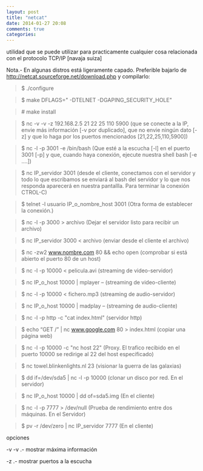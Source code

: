 ```yaml
---
layout: post
title: "netcat"
date: 2014-01-27 20:08
comments: true
categories: 
---
```

utilidad que se puede utilizar para practicamente cualquier cosa relacionada con el protocolo TCP/IP [navaja suiza]

Nota.- En algunas distros está ligeramente capado. Preferible bajarlo de http://netcat.sourceforge.net/download.php y compilarlo:

>$ ./configure 

>$ make DFLAGS=" -DTELNET -DGAPING_SECURITY_HOLE" 

>\# make install

>$ nc -v -v -z 192.168.2.5 21 22 25 110 5900 (que se conecte a la IP, envie más información [-v por duplicado], que no envie ningún dato [-z] y que lo haga por los puertos mencionados [21,22,25,110,5900])

>$ nc -l -p 3001 -e /bin/bash  (Que esté a la escucha [-l] en el puerto 3001 [-p] y que, cuando haya conexión, ejecute nuestra shell bash [-e ....])

>$ nc IP_servidor 3001  (desde el cliente, conectamos con el servidor y todo lo que escribamos se enviará al bash del servidor y lo que nos responda aparecerá en nuestra pantallla. Para terminar la conexión CTROL-C)

>$ telnet -l usuario IP_o_nombre_host 3001 (Otra forma de establecer la conexión.)

>$ nc -l -p 3000 > archivo (Dejar el servidor listo para recibir un archivo)

>$ nc IP_servidor 3000 < archivo  (enviar desde el cliente el archivo)

>$ nc -zw2 www.nombre.com 80 && echo open  (comprobar si está abierto el puerto 80 de un host)

>$ nc -l -p 10000 < pelicula.avi  (streaming de video-servidor)

>$ nc IP_o_host 10000 | mplayer – (streaming de video-cliente)

>$ nc -l -p 10000 < fichero.mp3  (streaming de  audio-servidor)

>$ nc IP_o_host 10000 | madplay –  (streaming de audio-cliente)

>$ nc -l -p http -c "cat index.html"  (servidor http)

>$ echo “GET /” | nc www.google.com 80 > index.html  (copiar una página web)

>$ nc -l -p 10000 -c "nc host 22" (Proxy. El trafico recibido en el puerto 10000 se redirige al 22 del host especificado)

>$ nc towel.blinkenlights.nl 23  (visionar la guerra de las galaxias)

>$ dd if=/dev/sda5 | nc -l -p 10000  (clonar un disco por red. En el servidor)

>$ nc IP_o_host 10000 | dd of=sda5.img  (En el cliente) 

>$ nc -l -p 7777 > /dev/null  (Prueba de rendimiento entre dos máquinas. En el Servidor)

>$ pv -r /dev/zero | nc IP_servidor 7777  (En el cliente)

opciones

-v -v	.-	mostrar máxima información

-z	.-	mostrar puertos a la escucha

